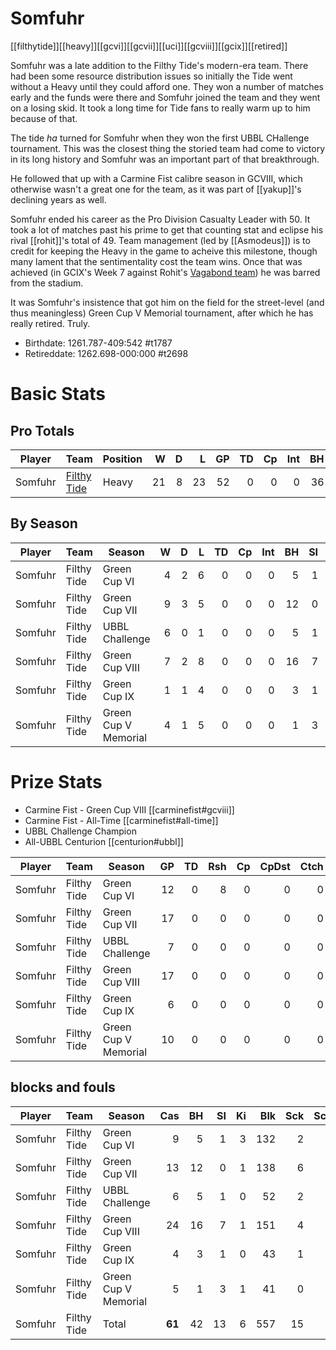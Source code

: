 # Somfuhr

[[filthytide]][[heavy]][[gcvi]][[gcvii]][[uci]][[gcviii]][[gcix]][[retired]]

Somfuhr was a late addition to the Filthy Tide's modern-era team. There had been some resource distribution issues so initially the Tide went without a Heavy until they could afford one. They won a number of matches early and the funds were there and Somfuhr joined the team and they went on a losing skid. It took a long time for Tide fans to really warm up to him because of that.

The tide *ha* turned for Somfuhr when they won the first UBBL CHallenge tournament. This was the closest thing the storied team had come to victory in its long history and Somfuhr was an important part of that breakthrough. 

He followed that up with a Carmine Fist calibre season in GCVIII, which otherwise wasn't a great one for the team, as it was part of [[yakup]]'s declining years as well.

Somfuhr ended his career as the Pro Division Casualty Leader with 50. It took a lot of matches past his prime to get that counting stat and eclipse his rival [[rohit]]'s total of 49. Team management (led by [[Asmodeus]]) is to credit for keeping the Heavy in the game to acheive this milestone, though many lament that the sentimentality cost the team wins. Once that was achieved (in GCIX's Week 7 against Rohit's [Vagabond team](../teams/zensunvagabonds)) he was barred from the stadium.

It was Somfuhr's insistence that got him on the field for the street-level (and thus meaningless) Green Cup V Memorial tournament, after which he has really retired. Truly.

* Birthdate: 1261.787-409:542 #t1787
* Retireddate: 1262.698-000:000 #t2698

# Basic Stats

## Pro Totals

| Player           | Team        | Position      | W | D | L | GP | TD | Cp | Int | BH | SI | Ki | MVP | SPP |
|------------------|-------------|---------------|--:|--:|--:|---:|---:|---:|----:|---:|---:|---:|----:|----:|
| Somfuhr | [Filthy Tide](../teams/filthytide) | Heavy |   21 |    8 |   23 |   52 |    0 |    0 |    0 |   36 |    9 |    5 |    4 |  120 |


## By Season

| Player | Team         | Season          | W | D | L | TD | Cp | Int | BH | SI | Ki | MVP | SPP |
|--------|--------------|-----------------|--:|--:|--:|---:|---:|----:|---:|---:|---:|----:|----:|
| Somfuhr | Filthy Tide | Green Cup VI         |    4 |    2 |    6 |    0 |    0 |    0 |    5 |    1 |    3 |    1 |   23 |
| Somfuhr | Filthy Tide | Green Cup VII        |    9 |    3 |    5 |    0 |    0 |    0 |   12 |    0 |    1 |    1 |   31 |
| Somfuhr | Filthy Tide | UBBL Challenge       |    6 |    0 |    1 |    0 |    0 |    0 |    5 |    1 |    0 |    2 |   22 |
| Somfuhr | Filthy Tide | Green Cup VIII       |    7 |    2 |    8 |    0 |    0 |    0 |   16 |    7 |    1 |    2 |   58 |
| Somfuhr | Filthy Tide | Green Cup IX         |    1 |    1 |    4 |    0 |    0 |    0 |    3 |    1 |    0 |    0 |    8 |
| Somfuhr | Filthy Tide | Green Cup V Memorial |    4 |    1 |    5 |    0 |    0 |    0 |    1 |    3 |    1 |    0 |   10 |

# Prize Stats

* Carmine Fist - Green Cup VIII [[carminefist#gcviii]]
* Carmine Fist - All-Time [[carminefist#all-time]]
* UBBL Challenge Champion
* All-UBBL Centurion [[centurion#ubbl]]

| Player | Team         | Season          | GP | TD | Rsh | Cp | CpDst | Ctch | Int | Cas | Blk | Sck | MVP | SPP |
|--------|--------------|-----------------|---:|---:|----:|---:|------:|-----:|----:|----:|----:|----:|----:|----:|
| Somfuhr | Filthy Tide | Green Cup VI         | 12 |    0 |    8 |    0 |     0 |    0 |    0 |    9 |  132 |    2 |    1 |   23 |
| Somfuhr | Filthy Tide | Green Cup VII        | 17 |    0 |    0 |    0 |     0 |    0 |    0 |   13 |  138 |    6 |    1 |   31 |
| Somfuhr | Filthy Tide | UBBL Challenge       |  7 |    0 |    0 |    0 |     0 |    0 |    0 |    6 |   52 |    2 |    2 |   22 |
| Somfuhr | Filthy Tide | Green Cup VIII       | 17 |    0 |    0 |    0 |     0 |    0 |    0 |   **24** |  151 |    4 |    2 |   58 |
| Somfuhr | Filthy Tide | Green Cup IX         |  6 |    0 |    0 |    0 |     0 |    0 |    0 |    4 |   43 |    1 |    0 |    8 |
| Somfuhr | Filthy Tide | Green Cup V Memorial | 10 |    0 |    0 |    0 |     0 |    0 |    0 |    5 |   41 |    0 |    0 |   10 |



## blocks and fouls

| Player | Team | Season | Cas | BH | SI | Ki | Blk | Sck | SckBlkRate | CasBlkRate | Fouls | fBH | fSI | fKi | Ejections |
|---|---|---|---:|---:|---:|---:|---:|---:|---:|---:|---:|---:|---:|---:|---:|
| Somfuhr | Filthy Tide | Green Cup VI         |           9 |          5 |          1 |          3 |    132 |     2 |     0.0152 |    0.0682 |     0 |    0 |    0 |    0 |         0 |
| Somfuhr | Filthy Tide | Green Cup VII        |          13 |         12 |          0 |          1 |    138 |     6 |     0.0435 |    0.0942 |     0 |    0 |    0 |    0 |         0 |
| Somfuhr | Filthy Tide | UBBL Challenge       |           6 |          5 |          1 |          0 |     52 |     2 |     0.0385 |    0.1154 |     0 |    0 |    0 |    0 |         0 |
| Somfuhr | Filthy Tide | Green Cup VIII       |          24 |         16 |          7 |          1 |    151 |     4 |     0.0265 |    0.1589 |     0 |    0 |    0 |    0 |         0 |
| Somfuhr | Filthy Tide | Green Cup IX         |           4 |          3 |          1 |          0 |     43 |     1 |     0.0233 |    0.0930 |     0 |    0 |    0 |    0 |         0 |
| Somfuhr | Filthy Tide | Green Cup V Memorial |           5 |          1 |          3 |          1 |     41 |     0 |     0.0000 |    0.1220 |     0 |    0 |    0 |    0 |         0 |
| Somfuhr | Filthy Tide | Total |          **61** |         42 |         13 |          6 |    557 |    15 |     0.0269 |    0.1095 |     0 |    0 |    0 |    0 |         0 |
